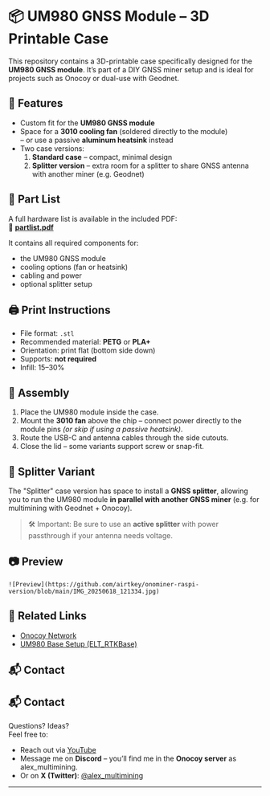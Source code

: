 # 📦 UM980 GNSS Module – 3D Printable Case

This repository contains a 3D-printable case specifically designed for the **UM980 GNSS module**. It’s part of a DIY GNSS miner setup and is ideal for projects such as Onocoy or dual-use with Geodnet.

## 🧩 Features

- Custom fit for the **UM980 GNSS module**
- Space for a **3010 cooling fan** (soldered directly to the module)  
  – or use a passive **aluminum heatsink** instead
- Two case versions:
  1. **Standard case** – compact, minimal design  
  2. **Splitter version** – extra room for a splitter to share GNSS antenna with another miner (e.g. Geodnet)

## 📄 Part List

A full hardware list is available in the included PDF:  
📎 **[partlist.pdf](./partlist.pdf)**

It contains all required components for:
- the UM980 GNSS module
- cooling options (fan or heatsink)
- cabling and power
- optional splitter setup

## 🖨️ Print Instructions

- File format: `.stl`
- Recommended material: **PETG** or **PLA+**
- Orientation: print flat (bottom side down)
- Supports: **not required**
- Infill: 15–30%

## 🧰 Assembly

1. Place the UM980 module inside the case.
2. Mount the **3010 fan** above the chip – connect power directly to the module pins *(or skip if using a passive heatsink)*.
3. Route the USB-C and antenna cables through the side cutouts.
4. Close the lid – some variants support screw or snap-fit.

## 🔀 Splitter Variant

The "Splitter" case version has space to install a **GNSS splitter**, allowing you to run the UM980 module **in parallel with another GNSS miner** (e.g. for multimining with Geodnet + Onocoy).

> 🛠️ Important: Be sure to use an **active splitter** with power passthrough if your antenna needs voltage.

## 📷 Preview
  
`![Preview](https://github.com/airtkey/onominer-raspi-version/blob/main/IMG_20250618_121334.jpg)`

## 🔗 Related Links

- [Onocoy Network](https://onocoy.com)
- [UM980 Base Setup (ELT_RTKBase)](https://github.com/GNSSOEM/ELT_RTKBase)

## 📬 Contact

## 📬 Contact

Questions? Ideas?  
Feel free to:
  
- Reach out via [YouTube](http://www.youtube.com/@airtkey)  
- Message me on **Discord** – you’ll find me in the **Onocoy server**   as alex_multimining.
- Or on **X (Twitter)**: [@alex_multimining](https://x.com/AlexMultiMining)

---


